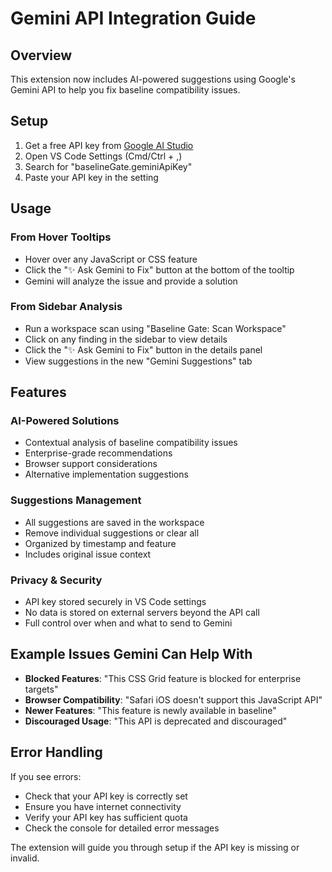 # Gemini API Integration Guide

## Overview

This extension now includes AI-powered suggestions using Google's Gemini API to help you fix baseline compatibility issues.

## Setup

1. Get a free API key from [Google AI Studio](https://makersuite.google.com/app/apikey)
2. Open VS Code Settings (Cmd/Ctrl + ,)
3. Search for "baselineGate.geminiApiKey"
4. Paste your API key in the setting

## Usage

### From Hover Tooltips
- Hover over any JavaScript or CSS feature
- Click the "✨ Ask Gemini to Fix" button at the bottom of the tooltip
- Gemini will analyze the issue and provide a solution

### From Sidebar Analysis
- Run a workspace scan using "Baseline Gate: Scan Workspace"
- Click on any finding in the sidebar to view details
- Click the "✨ Ask Gemini to Fix" button in the details panel
- View suggestions in the new "Gemini Suggestions" tab

## Features

### AI-Powered Solutions
- Contextual analysis of baseline compatibility issues
- Enterprise-grade recommendations
- Browser support considerations
- Alternative implementation suggestions

### Suggestions Management
- All suggestions are saved in the workspace
- Remove individual suggestions or clear all
- Organized by timestamp and feature
- Includes original issue context

### Privacy & Security
- API key stored securely in VS Code settings
- No data is stored on external servers beyond the API call
- Full control over when and what to send to Gemini

## Example Issues Gemini Can Help With

- **Blocked Features**: "This CSS Grid feature is blocked for enterprise targets"
- **Browser Compatibility**: "Safari iOS doesn't support this JavaScript API"
- **Newer Features**: "This feature is newly available in baseline"
- **Discouraged Usage**: "This API is deprecated and discouraged"

## Error Handling

If you see errors:
- Check that your API key is correctly set
- Ensure you have internet connectivity
- Verify your API key has sufficient quota
- Check the console for detailed error messages

The extension will guide you through setup if the API key is missing or invalid.